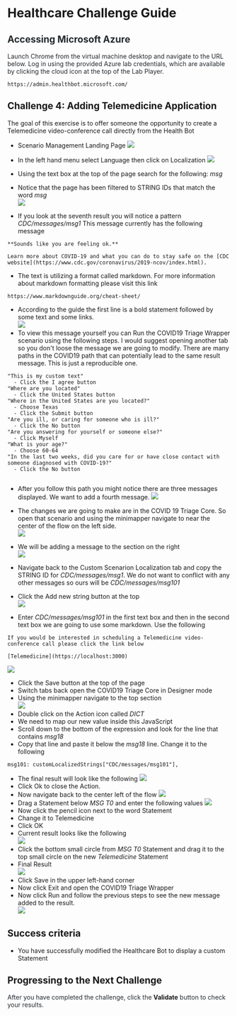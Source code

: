# Healthcare Challenge Guide


## <span class="colour" style="color:rgb(36, 41, 46)">Accessing Microsoft Azure</span>

<span class="colour" style="color:rgb(36, 41, 46)">Launch Chrome from the virtual machine desktop and navigate to the URL below. Log in using the provided Azure lab credentials, which are available by clicking the cloud icon at the top of the Lab Player.</span>
<span class="colour" style="color:rgb(36, 41, 46)"></span>

```
https://admin.healthbot.microsoft.com/
```

## Challenge 4: Adding Telemedicine Application
The goal of this exercise is to offer someone the opportunity to create a Telemedicine video-conference call directly from the Health Bot    
* Scenario Management Landing Page
![](images/scenariomgmt2.png)  
* In the left hand menu select Language then click on Localization
![](images/customscenario.png)  
* Using the text box at the top of the page search for the following: *msg*  
* Notice that the page has been filtered to STRING IDs that match the word *msg*  
![](images/msgfilter.png) 

* If you look at the seventh result you will notice a pattern *CDC/messages/msg1* This message currently has the following message  
```  
**Sounds like you are feeling ok.**  

Learn more about COVID-19 and what you can do to stay safe on the [CDC website](https://www.cdc.gov/coronavirus/2019-ncov/index.html).
```
* The text is utilizing a format called markdown. For more information about markdown formatting please visit this link
```
https://www.markdownguide.org/cheat-sheet/
```
* According to the guide the first line is a bold statement followed by some text and some links.  
![](images/feelingok.png)
* To view this message yourself you can Run the COVID19 Triage Wrapper scenario using the following steps. I would suggest opening another tab so you don't loose the message we are going to modify. There are many paths in the COVID19 path that can potentially lead to the same result message. This is just a reproducible one.  
```
"This is my custom text"
  - Click the I agree button
"Where are you located"
  - Click the United States button
"Where in the United States are you located?"
  - Choose Texas
  - Click the Submit button
"Are you ill, or caring for someone who is ill?"
  - Click the No button
"Are you answering for yourself or someone else?"
  - Click Myself
"What is your age?"
  - Choose 60-64
"In the last two weeks, did you care for or have close contact with someone diagnosed with COVID-19?"
  - Click the No button
  
```
* After you follow this path you might notice there are three messages displayed. We want to add a fourth message.
![](images/3messages.png)

* The changes we are going to make are in the COVID 19 Triage Core. So open that scenario and using the minimapper navigate to near the center of the flow on the left side.  
![](images/minimap.png)  
* We will be adding a message to the section on the right  
![](images/right-secion.png)   
* Navigate back to the Custom Scenarion Localization tab and copy the STRING ID for *CDC/messages/msg1*. We do not want to conflict with any other messages so ours will be *CDC/messages/msg101*
* Click the Add new string button at the top  
![](images/addnewstring.png)  
* Enter *CDC/messages/msg101* in the first text box and then in the second text box we are going to use some markdown. Use the following 
```
If you would be interested in scheduling a Telemedicine video-conference call please click the link below  

[Telemedicine](https://localhost:3000)
```  
![](images/clicksave.png)
* Click the Save button at the top of the page
* Switch tabs back open the COVID19 Triage Core in Designer mode
* Using the minimapper navigate to the top section  
![](images/minimapper2.png)  
* Double click on the Action icon called *DICT*  
* We need to map our new value inside this JavaScript
* Scroll down to the bottom of the expression and look for the line that contains *msg18*
* Copy that line and paste it below the *msg18* line. Change it to the following  
```
msg101: customLocalizedStrings["CDC/messages/msg101"],
```
* The final result will look like the following
![](images/101message.png)  
* Click Ok to close the Action.
* Now navigate back to the center left of the flow
![](images/minimap.png) 
* Drag a Statement below *MSG T0* and enter the following values
![](images/statement.png)
* Now click the pencil icon next to the word Statement
* Change it to Telemedicine
* Click OK
* Current result looks like the following  
![](images/telemed1.png) 
* Click the bottom small circle from *MSG T0* Statement and drag it to the top small circle on the new *Telemedicine* Statement
* Final Result  
![](images/finalresult.png)
* Click Save in the upper left-hand corner
* Now click Exit and open the COVID19 Triage Wrapper
* Now click Run and follow the previous steps to see the new message added to the result.  
![](images/4messages.png)





## Success criteria

* You have successfully modified the Healthcare Bot to display a custom Statement

## Progressing to the Next Challenge

<span class="colour" style="color:rgb(36, 41, 46)">After you have completed the challenge, click the </span>**Validate**<span class="colour" style="color:rgb(36, 41, 46)"> button to check your results.</span>
